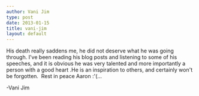 ```yaml
---
author: Vani Jim
type: post
date: 2013-01-15
title: vani-jim
layout: default
---
```

His death really saddens me, he did not deserve what he was going through. I've been reading his blog posts and listening to some of his speeches, and it is obvious he was very talented and more importantly a person with a good heart .He is an inspiration to others, and certainly won't be forgotten.  Rest in peace Aaron :'(... 

-Vani Jim
